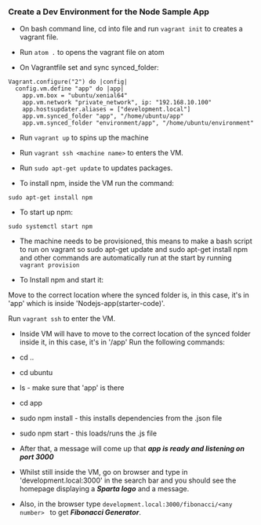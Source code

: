 ### Create a Dev Environment for the Node Sample App

- On bash command line, cd into  file and run ```vagrant init``` to creates a vagrant file.

- Run ```atom .```  to opens the vagrant file on atom

- On Vagrantfile set and sync synced_folder:

```
Vagrant.configure("2") do |config|
  config.vm.define "app" do |app|
    app.vm.box = "ubuntu/xenial64"
    app.vm.network "private_network", ip: "192.168.10.100"
    app.hostsupdater.aliases = ["development.local"]
    app.vm.synced_folder "app", "/home/ubuntu/app"
    app.vm.synced_folder "environment/app", "/home/ubuntu/environment"

```

- Run ```vagrant up``` to spins up the machine

- Run ```vagrant ssh <machine name>```  to enters the VM.

- Run ```sudo apt-get update``` to updates packages.

- To install npm, inside the VM run the command:

```
sudo apt-get install npm

```

- To start up npm:
```
sudo systemctl start npm
```
- The machine needs to be provisioned, this means to make a bash script to run on vagrant so sudo apt-get update and sudo apt-get install npm and other commands are automatically run at the start by running ``` vagrant provision```

- To Install npm and start it:

Move to the correct location where the synced folder is, in this case, it's in 'app' which is inside 'Nodejs-app(starter-code)'.

Run ```vagrant ssh``` to enter the VM.

- Inside VM will have to move to the correct location of the synced folder inside it, in this case, it's in '/app'
Run the following commands:
- cd ..

- cd ubuntu

- ls - make sure that 'app' is there

- cd app

- sudo npm install - this installs dependencies from the .json file

- sudo npm start - this loads/runs the .js file

- After that, a  message will come up that  ***app is ready and listening on port 3000***

- Whilst still inside the VM, go on browser and type in 'development.local:3000' in the search bar and you should see the homepage displaying a ***Sparta logo*** and a message.
- Also, in the browser  type ```development.local:3000/fibonacci/<any number> ```
to get ***Fibonacci Generator***.
